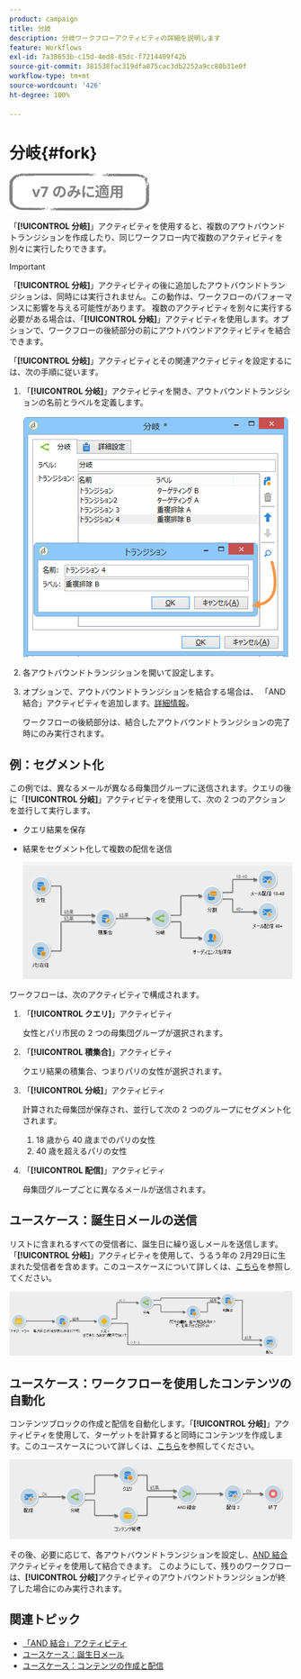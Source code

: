 ```yaml
---
product: campaign
title: 分岐
description: 分岐ワークフローアクティビティの詳細を説明します
feature: Workflows
exl-id: 7a38653b-c15d-4ed8-85dc-f7214409f42b
source-git-commit: 381538fac319dfa075cac3db2252a9cc80b31e0f
workflow-type: tm+mt
source-wordcount: '426'
ht-degree: 100%

---
```


# 分岐{#fork}

![](../../assets/v7-only.svg)

「**[!UICONTROL 分岐]**」アクティビティを使用すると、複数のアウトバウンドトランジションを作成したり、同じワークフロー内で複数のアクティビティを別々に実行したりできます。

>[!IMPORTANT]
>
>「**[!UICONTROL 分岐]**」アクティビティの後に追加したアウトバウンドトランジションは、同時には実行されません。この動作は、ワークフローのパフォーマンスに影響を与える可能性があります。 複数のアクティビティを別々に実行する必要がある場合は、「**[!UICONTROL 分岐]**」アクティビティを使用します。オプションで、ワークフローの後続部分の前にアウトバウンドアクティビティを結合できます。

「**[!UICONTROL 分岐]**」アクティビティとその関連アクティビティを設定するには、次の手順に従います。

1. 「**[!UICONTROL 分岐]**」アクティビティを開き、アウトバウンドトランジションの名前とラベルを定義します。

   ![](assets/s_user_segmentation_fork.png)

1. 各アウトバウンドトランジションを開いて設定します。
1. オプションで、アウトバウンドトランジションを結合する場合は、 「AND 結合」アクティビティを追加します。[詳細情報](and-join.md)。

   ワークフローの後続部分は、結合したアウトバウンドトランジションの完了時にのみ実行されます。

## 例：セグメント化

この例では、異なるメールが異なる母集団グループに送信されます。クエリの後に「**[!UICONTROL 分岐]**」アクティビティを使用して、次の 2 つのアクションを並行して実行します。

* クエリ結果を保存
* 結果をセグメント化して複数の配信を送信

   ![2 つのクエリの積集合の後に「分岐」アクティビティが続き、その後に「リスト更新」アクティビティと「分割」アクティビティが続きます。](assets/wkf_fork_example.png)

ワークフローは、次のアクティビティで構成されます。

1. 「**[!UICONTROL クエリ]**」アクティビティ

   女性とパリ市民の 2 つの母集団グループが選択されます。

1. 「**[!UICONTROL 積集合]**」アクティビティ

   クエリ結果の積集合、つまりパリの女性が選択されます。

1. 「**[!UICONTROL 分岐]**」アクティビティ

   計算された母集団が保存され、並行して次の 2 つのグループにセグメント化されます。

   1. 18 歳から 40 歳までのパリの女性
   1. 40 歳を超えるパリの女性

1. 「**[!UICONTROL 配信]**」アクティビティ

   母集団グループごとに異なるメールが送信されます。

## ユースケース：誕生日メールの送信

リストに含まれるすべての受信者に、誕生日に繰り返しメールを送信します。「**[!UICONTROL 分岐]**」アクティビティを使用して、うるう年の 2月29日に生まれた受信者を含めます。このユースケースについて詳しくは、[こちら](sending-a-birthday-email.md)を参照してください。

![「テスト」アクティビティの後に「分岐」アクティビティが続き、その後に 2 つの「クエリ」アクティビティが続きます。](assets/birthday-workflow_usecase_1.png)

## ユースケース：ワークフローを使用したコンテンツの自動化

コンテンツブロックの作成と配信を自動化します。「**[!UICONTROL 分岐]**」アクティビティを使用して、ターゲットを計算すると同時にコンテンツを作成します。このユースケースについて詳しくは、[こちら](../../delivery/using/automating-via-workflows.md#creating-the-delivery-and-its-content)を参照してください。

![「配信」アクティビティの後に「分岐」アクティビティが続き、その後に「クエリ」アクティビティと「コンテンツ管理」アクティビティが続きます。この 2 つのアクティビティは「AND 結合」アクティビティで結合されています。](../../delivery/using/assets/d_ncs_content_workflow10.png)

その後、必要に応じて、各アウトバウンドトランジションを設定し、[AND 結合](and-join.md)アクティビティを使用して結合できます。 このようにして、残りのワークフローは、**[!UICONTROL 分岐]**&#x200B;アクティビティのアウトバウンドトランジションが終了した場合にのみ実行されます。

## 関連トピック

* [「AND 結合」アクティビティ](and-join.md)
* [ユースケース：誕生日メール](sending-a-birthday-email.md)
* [ユースケース：コンテンツの作成と配信](../../delivery/using/automating-via-workflows.md#creating-the-delivery-and-its-content)
